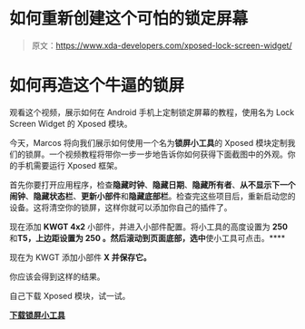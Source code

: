 # 如何重新创建这个可怕的锁定屏幕

> 原文：<https://www.xda-developers.com/xposed-lock-screen-widget/>

# 如何再造这个牛逼的锁屏

观看这个视频，展示如何在 Android 手机上定制锁定屏幕的教程，使用名为 Lock Screen Widget 的 Xposed 模块。

今天，Marcos 将向我们展示如何使用一个名为**锁屏小工具**的 Xposed 模块定制我们的锁屏。一个视频教程将带你一步一步地告诉你如何获得下面截图中的外观。你的手机需要运行 Xposed 框架。

首先你要打开应用程序，检查**隐藏时钟**、**隐藏日期**、**隐藏所有者**、**从不显示下一个闹钟**、**隐藏状态栏**、**更新小部件**和**隐藏底部栏**。检查完这些项目后，重新启动您的设备。这将清空你的锁屏，这样你就可以添加你自己的插件了。

现在添加 **KWGT 4x2** 小部件，并进入小部件配置。将小工具的高度设置为 **250** 和**T5，上边距设置为 **250** 。然后滚动到页面底部，选中**使小工具可点击。****

现在为 KWGT 添加小部件 **X 并保存它。**

你应该会得到这样的结果。

自己下载 Xposed 模块，试一试。

[**下载锁屏小工具**](http://repo.xposed.info/module/com.ssrdroide.lockscreenwidgets)